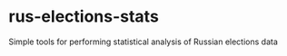 rus-elections-stats
===================

Simple tools for performing statistical analysis of Russian elections data

